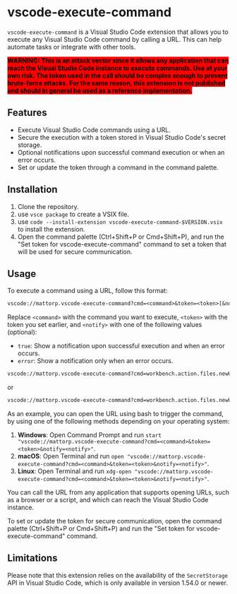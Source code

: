 # vscode-execute-command

`vscode-execute-command` is a Visual Studio Code extension that allows you to execute any Visual Studio Code command by calling a URL. This can help automate tasks or integrate with other tools.

<span style='background-color:red;color:black;font-weight:bold;'>
WARNING: This is an attack vector since it allows any application that can reach the Visual Studio Code instance to execute commands. Use at your own risk. The token used in the call should be complex enough to prevent brute-force attacks. For the same reason, this extension is not published and should in general be used as a reference implementation.
</span>

## Features

- Execute Visual Studio Code commands using a URL.
- Secure the execution with a token stored in Visual Studio Code's secret storage.
- Optional notifications upon successful command execution or when an error occurs.
- Set or update the token through a command in the command palette.

## Installation

1. Clone the repository.
2. use `vsce package` to create a VSIX file.
3. use `code --install-extension vscode-execute-command-$VERSION.vsix` to install the extension.
4. Open the command palette (Ctrl+Shift+P or Cmd+Shift+P), and run the "Set token for vscode-execute-command" command to set a token that will be used for secure communication.

## Usage

To execute a command using a URL, follow this format:

```txt
vscode://mattorp.vscode-execute-command?cmd=<command>&token=<token>[&notify=<notify>]
```

Replace `<command>` with the command you want to execute, `<token>` with the token you set earlier, and `<notify>` with one of the following values (optional):

- `true`: Show a notification upon successful execution and when an error occurs.
- `error`: Show a notification only when an error occurs.

```txt
vscode://mattorp.vscode-execute-command?cmd=workbench.action.files.newUntitledFile&token=mysecrettoken&notify=true
```

or

```txt
vscode://mattorp.vscode-execute-command?cmd=workbench.action.files.newUntitledFile&token=mysecrettoken&notify=error
```

As an example, you can open the URL using bash to trigger the command, by using one of the following methods depending on your operating system:

1. **Windows**: Open Command Prompt and run `start "vscode://mattorp.vscode-execute-command?cmd=<command>&token=<token>&notify=<notify>"`.
2. **macOS**: Open Terminal and run `open "vscode://mattorp.vscode-execute-command?cmd=<command>&token=<token>&notify=<notify>"`.
3. **Linux**: Open Terminal and run `xdg-open "vscode://mattorp.vscode-execute-command?cmd=<command>&token=<token>&notify=<notify>"`.

You can call the URL from any application that supports opening URLs, such as a browser or a script, and which can reach the Visual Studio Code instance.

To set or update the token for secure communication, open the command palette (Ctrl+Shift+P or Cmd+Shift+P) and run the "Set token for vscode-execute-command" command.

## Limitations

Please note that this extension relies on the availability of the `SecretStorage` API in Visual Studio Code, which is only available in version 1.54.0 or newer.
